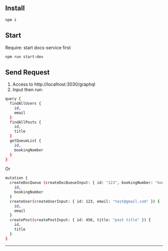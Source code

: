 ## Install

```bash
npm i
```

## Start

Require: start docs-service first

```bash
npm run start:dev
```

## Send Request

1. Access to http://localhost:3030/graphql
2. Input then run:

```bash
query {
  findAllUsers {
    id,
    email
  }
  findAllPosts {
    id,
    title
  }
  getQueueList {
    id,
    bookingNumber
  }
}
```

Or

```bash
mutation {
  createDocQueue (createDocQueueInput: { id: "123", bookingNumber: "bookingNumber" }) {
    id,
    bookingNumber
  }
  createUser(createUserInput: { id: 123, email: "test@gmail.com" }) {
    id,
    email
  }
  createPost(createPostInput: { id: 456, title: "post title" }) {
    id,
    title
  }
}
```

---